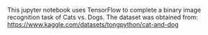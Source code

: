 This jupyter notebook uses TensorFlow to complete a binary image recognition task of Cats vs. Dogs.
The dataset was obtained from: https://www.kaggle.com/datasets/tongpython/cat-and-dog
